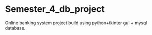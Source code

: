# Semester_4_db_project
Online banking system project build using python+tkinter gui + mysql database.

